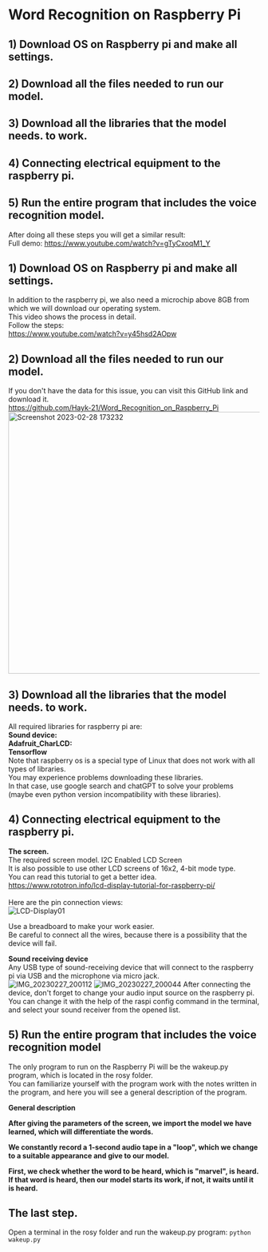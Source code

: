 # Word Recognition on Raspberry Pi

## 1) Download OS on Raspberry pi and make all settings.<br>
## 2) Download all the files needed to run our model.<br>
## 3) Download all the libraries that the model needs. to work.<br>
## 4) Connecting electrical equipment to the raspberry pi.<br>
## 5) Run the entire program that includes the voice recognition model.<br>

After doing all these steps you will get a similar result: <br>
Full demo: https://www.youtube.com/watch?v=gTyCxoqM1_Y <br>

## 1) Download OS on Raspberry pi and make all settings.
In addition to the raspberry pi, we also need a microchip above 8GB from which we will download our operating system.<br>
This video shows the process in detail.<br>
Follow the steps:<br>
https://www.youtube.com/watch?v=y45hsd2AOpw

## 2) Download all the files needed to run our model.
If you don't have the data for this issue, you can visit this GitHub link and download it.<br>
https://github.com/Hayk-21/Word_Recognition_on_Raspberry_Pi <br>
<img width="524" alt="Screenshot 2023-02-28 173232" src="https://user-images.githubusercontent.com/76138383/221869077-1ca59358-7b7a-4d42-836e-096111b286d0.png">

## 3) Download all the libraries that the model needs. to work.
All required libraries for raspberry pi are:<br>
<b>
Sound device:<br>
Adafruit_CharLCD:<br>
Tensorflow<br>
</b>
Note that raspberry os is a special type of Linux that does not work with all types of libraries. <br>
You may experience problems downloading these libraries.<br>
In that case, use google search and chatGPT to solve your problems (maybe even python version incompatibility with these libraries).<br>

## 4) Connecting electrical equipment to the raspberry pi.


<b>The screen.</b><br>
The required screen model. I2C Enabled LCD Screen<br>
It is also possible to use other LCD screens of 16x2, 4-bit mode type.<br>
You can read this tutorial to get a better idea.<br>
https://www.rototron.info/lcd-display-tutorial-for-raspberry-pi/<br>
<br>
Here are the pin connection views:<br>
![LCD-Display01](https://user-images.githubusercontent.com/76138383/221866881-80698f78-251b-4836-bc2e-5beab2ab8450.png)

Use a breadboard to make your work easier.<br>
Be careful to connect all the wires, because there is a possibility that the device will fail.

<b>Sound receiving device</b><br>
Any USB type of sound-receiving device that will connect to the raspberry pi via USB and the microphone via micro jack.<br>
![IMG_20230227_200112](https://user-images.githubusercontent.com/76138383/221867326-cfbe43fe-f4f6-4e08-8046-6d8bfdead87f.jpg)
![IMG_20230227_200044](https://user-images.githubusercontent.com/76138383/221867334-fc430a16-a0a4-4273-98e7-1c8484b14e68.jpg)
After connecting the device, don't forget to change your audio input source on the raspberry pi.<br>
You can change it with the help of the raspi config command in the terminal, and select your sound receiver from the opened list.

## 5) Run the entire program that includes the voice recognition model

The only program to run on the Raspberry Pi will be the wakeup.py program, which is located in the rosy folder.<br>
You can familiarize yourself with the program work with the notes written in the program, and here you will see a general description of the program.<br>

<b>General description

After giving the parameters of the screen, we import the model we have learned, which will differentiate the words.

We constantly record a 1-second audio tape in a "loop", which we change to a suitable appearance and give to our model.

First, we check whether the word to be heard, which is "marvel", is heard.
If that word is heard, then our model starts its work, if not, it waits until it is heard.
</b>

## The last step. <br>
Open a terminal in the rosy folder and run the wakeup.py program:</b>
`python wakeup.py`
